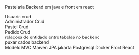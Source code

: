 Pastelaria Backend em java e front em react 

Usuario crud  
Administrador Crud  
Pastel Crud  
Pedido Crud  
relaçoes de entidade entre tabelas no backend  
puxar dados backend  
Modelo MVC
Marven
JPA
jakarta
Postgresql
Docker
Front React

